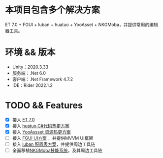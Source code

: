 # 本项目包含多个解决方案

ET 7.0 + FGUI + luban + huatuo + YooAsset + NKGMoba，并提供常用的编辑器工具。

# 环境 && 版本

 - Unity：2020.3.33
 - 服务端：.Net 6.0
 - 客户端：.Net Framework 4.7.2
 - IDE：Rider 2022.1.2

# TODO && Features

- [x] 接入 [ET 7.0](https://github.com/egametang/ET)
- [x] 接入 [huatuo C#代码热更方案](https://github.com/focus-creative-games/huatuo)
- [x] 接入 [YooAssset 资源热更方案](https://github.com/tuyoogame/YooAsset)
- [ ] 接入 [FGUI UI方案](https://www.fairygui.com/) ，并提供MVVM UI框架
- [ ] 接入 [luban 配置表方案](https://github.com/focus-creative-games/luban)，并提供周边工具链
- [ ] 全面移植[NKGMoba技能系统](https://gitee.com/NKG_admin/NKGMobaBasedOnET)，及其周边工具链
